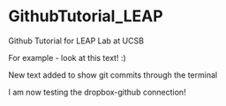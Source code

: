 # GithubTutorial_LEAP
Github Tutorial for LEAP Lab at UCSB

For example - look at this text! :)

New text added to show git commits through the terminal

I am now testing the dropbox-github connection!